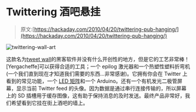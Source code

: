# Twittering 酒吧悬挂

> 原文:[https://hackaday.com/2010/04/20/twittering-pub-hanging/](https://hackaday.com/2010/04/20/twittering-pub-hanging/)

![](../Images/a7fed58b520ab7e4c278b29e59bb7134.png "twittering-wall-art")

这款名为[tweet wall](http://www.atomsandelectrons.com/blog/post/TweetWall.aspx)的黑客软件并没有什么开创性的地方，但是它的工艺非常棒！[Yergacheffe]可以获得合适的工具；一个 epilog 激光器和一个热塑性塑料折弯机(一个我们直到现在才知道我们需要的东西…非常感谢)。它拥有你会在 Twitter 上看到的常见功能，一个 [LED 矩阵](http://hackaday.com/2009/12/19/peggy2-x2-with-video/)和一个 Arduino。还有一个有机发光二极管屏幕，显示当前 Twitter feed 的头像。因为数据是通过串行连接传输的，所以屏幕上的 SD 插槽用于缓存图像，这有助于保持消息的及时发送。最终产品非常好，我们希望看到它挂在街上酒吧的墙上。